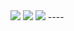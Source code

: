 <img src="https://firebasestorage.googleapis.com/v0/b/swifttodolist-95f3b.appspot.com/o/images%2FgitMain.png?alt=media&token=8eee2e2c-d9eb-4173-ba58-4b07fb0b150a">

<img src="https://img.shields.io/badge/Firebase-FFCA28?style=flat-square&logo=firebase&logoColor=white"/>
<img src="https://img.shields.io/badge/MySQL-4479A1?style=flat-square&logo=MySQL&logoColor=white"/>
----
